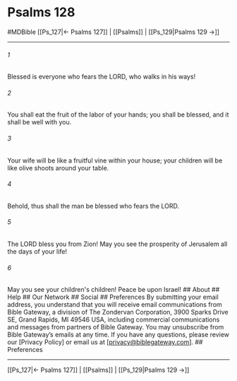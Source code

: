 # Psalms 128
#MDBible
[[Ps_127|← Psalms 127]] | [[Psalms]] | [[Ps_129|Psalms 129 →]]

***


###### 1 
Blessed is everyone who fears the LORD, who walks in his ways! 

###### 2 
You shall eat the fruit of the labor of your hands; you shall be blessed, and it shall be well with you. 

###### 3 
Your wife will be like a fruitful vine within your house; your children will be like olive shoots around your table. 

###### 4 
Behold, thus shall the man be blessed who fears the LORD. 

###### 5 
The LORD bless you from Zion! May you see the prosperity of Jerusalem all the days of your life! 

###### 6 
May you see your children's children! Peace be upon Israel! ## About ## Help ## Our Network ## Social ## Preferences By submitting your email address, you understand that you will receive email communications from Bible Gateway, a division of The Zondervan Corporation, 3900 Sparks Drive SE, Grand Rapids, MI 49546 USA, including commercial communications and messages from partners of Bible Gateway. You may unsubscribe from Bible Gateway&rsquo;s emails at any time. If you have any questions, please review our [Privacy Policy] or email us at [privacy@biblegateway.com]. ## Preferences

***

[[Ps_127|← Psalms 127]] | [[Psalms]] | [[Ps_129|Psalms 129 →]]
